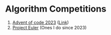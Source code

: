 # Algorithm Competitions

1. [Advent of code 2023](./Advent-of-code-2023/) ([Link](https://adventofcode.com/2023))
2. [Project Euler](./Project-Euler/) (Ones I do since 2023)

